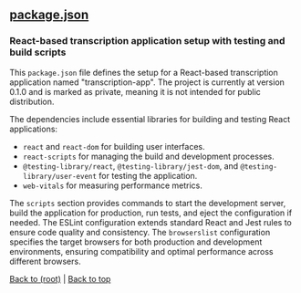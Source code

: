 ## [package.json](package.json)

### React-based transcription application setup with testing and build scripts

This `package.json` file defines the setup for a React-based transcription application named "transcription-app". The project is currently at version 0.1.0 and is marked as private, meaning it is not intended for public distribution.

The dependencies include essential libraries for building and testing React applications:
- `react` and `react-dom` for building user interfaces.
- `react-scripts` for managing the build and development processes.
- `@testing-library/react`, `@testing-library/jest-dom`, and `@testing-library/user-event` for testing the application.
- `web-vitals` for measuring performance metrics.

The `scripts` section provides commands to start the development server, build the application for production, run tests, and eject the configuration if needed. The ESLint configuration extends standard React and Jest rules to ensure code quality and consistency. The `browserslist` configuration specifies the target browsers for both production and development environments, ensuring compatibility and optimal performance across different browsers.

[Back to (root)](#root) | [Back to top](#table-of-contents)

